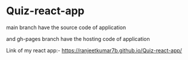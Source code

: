 # Quiz-react-app
main branch have the source code of application 


and gh-pages branch have the hosting code of application


Link of my react app:- https://ranjeetkumar7b.github.io/Quiz-react-app/
